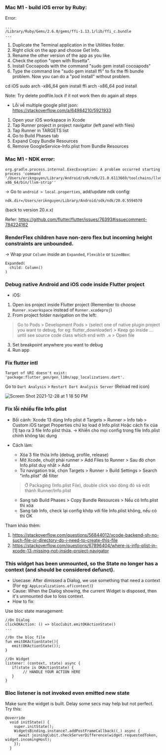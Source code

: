 ### Mac M1 - build iOS error by Ruby:

Error:
```
...
/Library/Ruby/Gems/2.6.0/gems/ffi-1.13.1/lib/ffi_c.bundle
...
```

1. Duplicate the Terminal application in the Utilities folder.
2. Right click on the app and choose Get Info.
3. Rename the other version of the app as you like.
4. Check the option "open with Rosetta".
5. Install Cocoapods with the command "sudo gem install cocoapods"
6. Type the command line "sudo gem install ffi" to fix the ffi bundle problem. Now you can do a "pod install" without problem.

cd iOS
sudo arch -x86_64 gem install ffi
arch -x86_64 pod install

Note: Try delete podfile.lock if it not work then do again all steps

- Lỗi về multiple google plist json: 
https://stackoverflow.com/a/64984210/5921933
1. Open your iOS workspace in Xcode
2. Tap Runner project in project navigator (left panel with files)
3. Tap Runner in TARGETS list
4. Go to Build Phases tab
5. Expand Copy Bundle Resources
6. Remove GoogleService-Info.plist from Bundle Resources



### Mac M1 - NDK error:

```
org.gradle.process.internal.ExecException: A problem occurred starting process 'command '/Users/eriknguyen/Library/Android/sdk/ndk/21.0.6113669/toolchains/llvm/prebuilt/darwin-x86_64/bin/llvm-strip''
```

-> Go to `android > local.properties`, add/update ndk config:

```
ndk.dir=/Users/eriknguyen/Library/Android/sdk/ndk/20.0.5594570
```

(back to version 20.x.x)

Refer: https://github.com/flutter/flutter/issues/76393#issuecomment-784224162

### RenderFlex children have non-zero flex but incoming height constraints are unbounded.

-> Wrap your `Column` inside an `Expanded`, `Flexible` or `SizedBox`:

```
Expanded(
  child: Column()
)
```

### Debug native Android and iOS code inside Flutter project
- iOS:
1. Open ios project inside Flutter project (Remember to choose `Runner.xcworkspace` instead of `Runner.xcodeproj`)
2. From project folder navigation on the left:
> Go to Pods > Development Pods > (select one of native plugin project you want to debug, for eg: flutter_downloader) > Keep go inside ... until see source code class which end with `.m` > Open file
3. Set breakpoint anywhere you want to debug
4. Run app

### Fix flutter intl
```
Target of URI doesn't exist: 'package:flutter_gen/gen_l10n/app_localizations.dart'.
```

Go to `Dart Analysis` > `Restart Dart Analysis Server` (Reload red icon)

![Screen Shot 2021-12-28 at 1 18 50 PM](https://user-images.githubusercontent.com/29337364/147534796-12b141f1-9e75-40d3-baae-765262163d2c.png)

### Fix lỗi nhiều file Info.plist
- Bối cảnh: Xcode 13 dùng Info plist ở Targets > Runner > Info tab > Custom iOS target Properties chứ ko load ở Info.plist
Hoặc cách fix của [1] tạo ra 3 file Info plist thừa. 
-> Khiến cho mọi config trong file Info.plist chính không tác dụng

- Cách làm:
  - Xóa 3 file thừa Info (debug, profile, release)
  - Mở Xcode, chuột phải runner > Add Files to Runner > Sau đó chọn Info.plist duy nhất > Add
  - Từ navigation trái, chọn Targets > Runner > Build Settings > Search "info.plist" để filter 
  > Ở Packaging (Info.plist File), double click vào dòng đó và edit thành Runner/Info.plist
  - Sang tab Build Phases > Copy Bundle Resources > Nếu có Info.plist thì xóa
  - Sang tab Info, check lại config khớp với file Info.plist không, nếu có thì OK


Tham khảo thêm: 
1. https://stackoverflow.com/questions/56844012/xcode-backend-sh-no-such-file-or-directory-do-i-need-to-create-this-file
2. https://stackoverflow.com/questions/67896404/where-is-info-plist-in-xcode-13-missing-not-inside-project-navigator

### This widget has been unmounted, so the State no longer has a context (and should be considered defunct). 
- Usecase: After dimissed a Dialog, we use something that need a context (For eg: `AppLocalizations.of(context)`)
- Cause: When the Dialog showing, the current Widget is disposed, then it's unmounted due to loss context.
- How to fix:

Use bloc state management: 

```
//On Dialog
clickOKAction: () => blocCubit.emitOKActionState()
...

//On the bloc file
fun emitOKActionState(){
   emit(OKActionState());
}

//On Widget
listener: (context, state) async {
   if(state is OKActionState) {
        // HANDLE YOUR ACTION HERE
   }
}
```

### Bloc listener is not invoked even emitted new state
Make sure the widget is built. Delay some secs may help but not perfect.
Try this:

```
@override
  void initState() {
    super.initState();
    WidgetsBinding.instance?.addPostFrameCallback((_) async {
      await joiningCubit.checkServerDifference(widget.requestedToken, widget.incomingHost);
    });
  }
```
